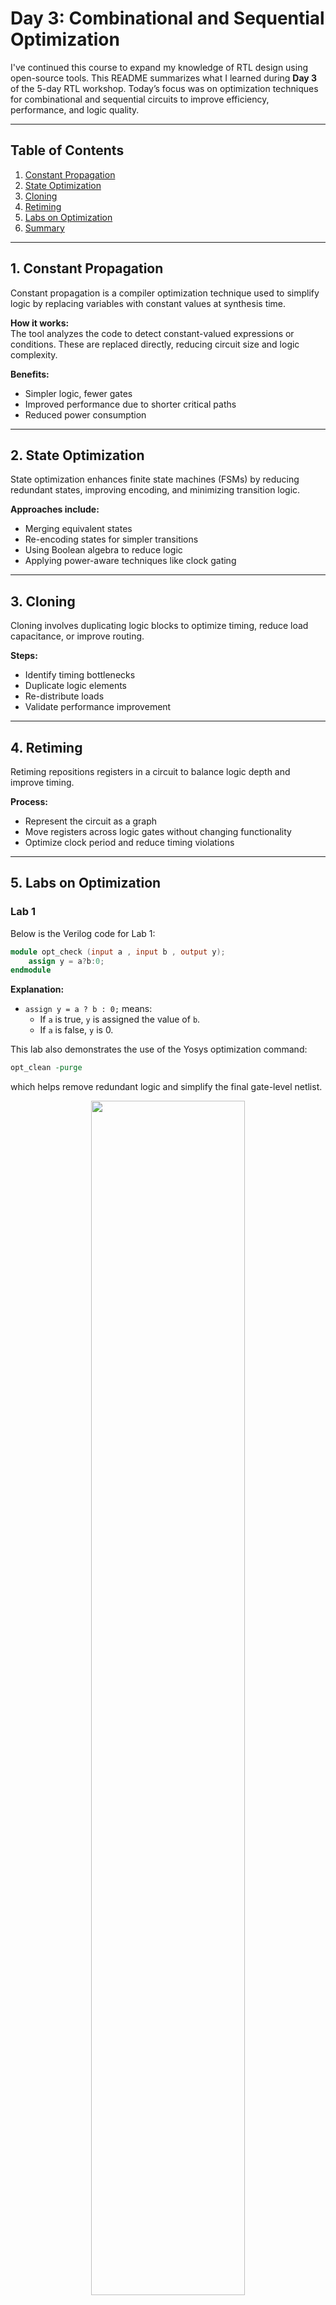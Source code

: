 # Day 3: Combinational and Sequential Optimization

I've continued this course to expand my knowledge of RTL design using open-source tools. This README summarizes what I learned during **Day 3** of the 5-day RTL workshop. Today’s focus was on optimization techniques for combinational and sequential circuits to improve efficiency, performance, and logic quality.

---

## Table of Contents

1. [Constant Propagation](#1-constant-propagation)
2. [State Optimization](#2-state-optimization)
3. [Cloning](#3-cloning)
4. [Retiming](#4-retiming)
5. [Labs on Optimization](#5-labs-on-optimization)
6. [Summary](#6-summary)

---

## 1. Constant Propagation

Constant propagation is a compiler optimization technique used to simplify logic by replacing variables with constant values at synthesis time.

**How it works:**\
The tool analyzes the code to detect constant-valued expressions or conditions. These are replaced directly, reducing circuit size and logic complexity.

**Benefits:**

- Simpler logic, fewer gates
- Improved performance due to shorter critical paths
- Reduced power consumption



---

## 2. State Optimization

State optimization enhances finite state machines (FSMs) by reducing redundant states, improving encoding, and minimizing transition logic.

**Approaches include:**

- Merging equivalent states
- Re-encoding states for simpler transitions
- Using Boolean algebra to reduce logic
- Applying power-aware techniques like clock gating

---

## 3. Cloning

Cloning involves duplicating logic blocks to optimize timing, reduce load capacitance, or improve routing.

**Steps:**

- Identify timing bottlenecks
- Duplicate logic elements
- Re-distribute loads
- Validate performance improvement



---

## 4. Retiming

Retiming repositions registers in a circuit to balance logic depth and improve timing.

**Process:**

- Represent the circuit as a graph
- Move registers across logic gates without changing functionality
- Optimize clock period and reduce timing violations

---

## 5. Labs on Optimization

### Lab 1

Below is the Verilog code for Lab 1:

```verilog
module opt_check (input a , input b , output y);
	assign y = a?b:0;
endmodule
```

**Explanation:**

- `assign y = a ? b : 0;` means:
  - If `a` is true, `y` is assigned the value of `b`.
  - If `a` is false, `y` is 0.

This lab also demonstrates the use of the Yosys optimization command:

```tcl
opt_clean -purge
```

which helps remove redundant logic and simplify the final gate-level netlist.
<div align="center">
  <img src="https://github.com/wasee22/RTL_design_workshop_by-VSD/blob/main/Day%203/opt.png" width="70%">
</div>


---

### Lab 2

Verilog code:

```verilog
module opt_check2 (input a , input b , output y);
	assign y = a?1:b;
endmodule
```

**Code Analysis:**

- Acts as a multiplexer:
  - `y = 1` if `a` is true.
  - `y = b` if `a` is false.

<div align="center">
  <img src="https://github.com/wasee22/RTL_design_workshop_by-VSD/blob/main/Day%203/op2.png" width="70%">
</div>

---

### Lab 3

Verilog code:

```verilog
module opt_check2 (input a , input b , output y);
	assign y = a?1:b;
endmodule
```

**Functionality:**\
2-to-1 multiplexer; `y = a ? 1 : b` (outputs `1` when `a` is true, otherwise `b`).

<div align="center">
  <img src="https://github.com/wasee22/RTL_design_workshop_by-VSD/blob/main/Day%203/opt3.png" width="70%">
</div>

---

### Lab 4

Verilog code:

```verilog
module opt_check4 (input a , input b , input c , output y);
 assign y = a?(b?(a & c ):c):(!c);
endmodule
```

**Functionality:**

- Three inputs (`a`, `b`, `c`), output `y`.
- Nested ternary logic:
  - If `a = 1`, `y = c`.
  - If `a = 0`, `y = !c`.
- Logic simplifies to:\
  `y = a ? c : !c`

<div align="center">
  <img src="https://github.com/wasee22/RTL_design_workshop_by-VSD/blob/main/Day%203/opt4.png" width="70%">
</div>

---

### Lab 5

Verilog code:

```verilog
module dff_const1(input clk, input reset, output reg q);
always @(posedge clk, posedge reset)
begin
	if(reset)
		q <= 1'b0;
	else
		q <= 1'b1;
end
endmodule
```

**Functionality:**

- D flip-flop with:
  - Asynchronous reset to 0
  - Loads constant `1` when not in reset


<div align="center">
  <img src="https://github.com/wasee22/RTL_design_workshop_by-VSD/blob/main/Day%203/dff_const1.png" width="70%">
</div>
---

### Lab 6

Verilog code:

```verilog
module dff_const2(input clk, input reset, output reg q);
always @(posedge clk, posedge reset)
begin
	if(reset)
		q <= 1'b1;
	else
		q <= 1'b1;
end
endmodule
```

**Functionality:**

- D flip-flop always sets output `q` to `1` (regardless of reset or clock).

<div align="center">
  <img src="https://github.com/wasee22/RTL_design_workshop_by-VSD/blob/main/Day%203/dff_const2.png" width="70%">
</div>

---

## 6. Summary

Day 3 focused on optimization techniques for digital circuits. I explored constant propagation, state optimization, cloning, and retiming—alongside hands-on labs using Verilog and Yosys to apply these concepts practically.

---


